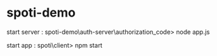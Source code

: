 # spoti-demo



start server :  spoti-demo\auth-server\authorization_code> node app.js  

start app : spoti\client> npm start
